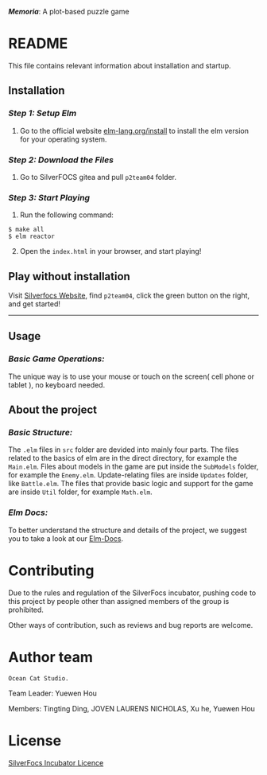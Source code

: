 ***Memoria***: A plot-based puzzle game

# **README**
This file contains relevant information about installation and startup.

## Installation
### _Step 1: Setup Elm_
1. Go to the official website [elm-lang.org/install](http://guide.elm-lang.org/install/elm.html) to install the elm version for your operating system.

### _Step 2: Download the Files_
1. Go to SilverFOCS gitea and pull `p2team04` folder.

### _Step 3: Start Playing_
1. Run the following command:
```
$ make all
$ elm reactor
```
2. Open the `index.html` in your browser, and start playing!

## Play without installation

Visit [Silverfocs Website](https://focs.ji.sjtu.edu.cn/silverfocs/project/2022/p2), find `p2team04`, click the green button on the right, and get started! 

----------
## Usage
### _Basic Game Operations:_
The unique way is to use your mouse or touch on the screen( cell phone or tablet ), no keyboard needed.

## About the project

### _Basic Structure:_
The `.elm` files in `src` folder are devided into mainly four parts. The files related to the basics of elm are in the direct directory, for example the `Main.elm`. Files about models in the game are put inside the `SubModels` folder, for example the `Enemy.elm`. Update-relating files are inside `Updates` folder, like `Battle.elm`. The files that provide basic logic and support for the game are inside `Util` folder, for example `Math.elm`. 

### _Elm Docs:_
To better understand the structure and details of the project, we suggest you to take a look at our [Elm-Docs](https://focs.ji.sjtu.edu.cn/silverfocs/elm-doc/2022/p2team09/packages/SilverFOCS-22/p2team09/latest/).

# Contributing
Due to the rules and regulation of the SilverFocs incubator, pushing code to this project by people other than assigned members of the group is prohibited. 

Other ways of contribution, such as reviews and bug reports are welcome.

# Author team 
	Ocean Cat Studio.
Team Leader: Yuewen Hou

Members: Tingting Ding, JOVEN LAURENS NICHOLAS, Xu he, Yuewen Hou

# License 
[SilverFocs Incubator Licence](https://focs.ji.sjtu.edu.cn/silverfocs/markdown/license) 
